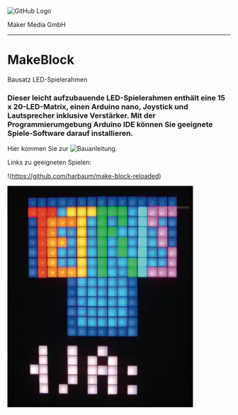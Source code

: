 ![GitHub Logo](http://www.heise.de/make/icons/make_logo.png)

Maker Media GmbH
*** 

# MakeBlock
Bausatz LED-Spielerahmen 

### Dieser leicht aufzubauende LED-Spielerahmen enthält eine 15 x 20-LED-Matrix, einen Arduino nano, Joystick und Lautsprecher inklusive Verstärker. Mit der Programmierumgebung Arduino IDE können Sie geeignete Spiele-Software darauf installieren.

Hier kommen Sie zur ![Bauanleitung](https://github.com/MakeMagazinDE/MakeBlock/blob/master/Bauanleitung/Bauanleitung).

Links zu geeigneten Spielen:

!(https://github.com/harbaum/make-block-reloaded)

![Picture](https://github.com/MakeMagazinDE/MakeBlock/blob/master/tn_tetris_hw11.slr_SO.jpg) 


